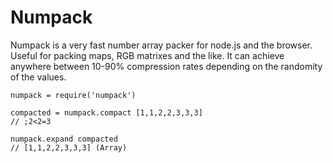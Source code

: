 Numpack
==================

Numpack is a very fast number array packer for node.js and the browser. Useful for packing maps, RGB matrixes and the like. It can achieve anywhere between 10-90% compression rates depending on the randomity of the values.

    numpack = require('numpack')

    compacted = numpack.compact [1,1,2,2,3,3,3]
    // ;2<2=3

    numpack.expand compacted
    // [1,1,2,2,3,3,3] (Array)
